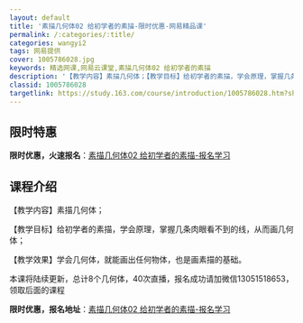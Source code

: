 ```yaml
---
layout: default
title: '素描几何体02 给初学者的素描-限时优惠-网易精品课'
permalink: /:categories/:title/
categories: wangyi2
tags: 网易提供
cover: 1005786028.jpg
keywords: 精选网课,网易云课堂,素描几何体02 给初学者的素描
description: '【教学内容】素描几何体；【教学目标】给初学者的素描，学会原理，掌握几条肉眼看不到的线，从而画几何体；【教学效果】学会几何'
classid: 1005786028
targetlink: https://study.163.com/course/introduction/1005786028.htm?share=1&shareId=1025206652&utm_campaign=share&utm_medium=iphoneShare&utm_source=&utm_u=1025206652
---
```


## 限时特惠

**限时优惠，火速报名**：[素描几何体02 给初学者的素描-报名学习](https://study.163.com/course/introduction/1005786028.htm?share=1&shareId=1025206652&utm_campaign=share&utm_medium=iphoneShare&utm_source=&utm_u=1025206652)

## 课程介绍

【教学内容】素描几何体；

【教学目标】给初学者的素描，学会原理，掌握几条肉眼看不到的线，从而画几何体；

【教学效果】学会几何体，就能画出任何物体，也是画素描的基础。



本课将陆续更新，总计8个几何体，40次直播，报名成功请加微信13051518653，领取后面的课程

**限时优惠，报名地址**：[素描几何体02 给初学者的素描-报名学习](https://study.163.com/course/introduction/1005786028.htm?share=1&shareId=1025206652&utm_campaign=share&utm_medium=iphoneShare&utm_source=&utm_u=1025206652)

